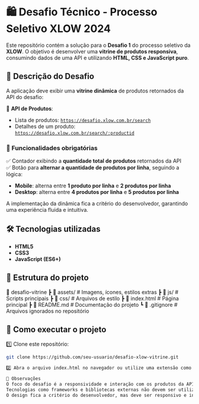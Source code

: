 # 🛍️ Desafio Técnico - Processo Seletivo XLOW 2024  

Este repositório contém a solução para o **Desafio 1** do processo seletivo da **XLOW**. O objetivo é desenvolver uma **vitrine de produtos responsiva**, consumindo dados de uma API e utilizando **HTML, CSS e JavaScript puro**.  

## 🚀 Descrição do Desafio  

A aplicação deve exibir uma **vitrine dinâmica** de produtos retornados da API do desafio:  

🔗 **API de Produtos**:  
- Lista de produtos: [`https://desafio.xlow.com.br/search`](https://desafio.xlow.com.br/search)  
- Detalhes de um produto: [`https://desafio.xlow.com.br/search/:productid`](https://desafio.xlow.com.br/search/:productid)  

### 📌 Funcionalidades obrigatórias  

✅ Contador exibindo a **quantidade total de produtos** retornados da API  
✅ Botão para **alternar a quantidade de produtos por linha**, seguindo a lógica:  
  - **Mobile**: alterna entre **1 produto por linha** e **2 produtos por linha**  
  - **Desktop**: alterna entre **4 produtos por linha** e **5 produtos por linha**  

A implementação da dinâmica fica a critério do desenvolvedor, garantindo uma experiência fluida e intuitiva.  

## 🛠️ Tecnologias utilizadas  

- **HTML5**  
- **CSS3**  
- **JavaScript (ES6+)**  

## 📂 Estrutura do projeto  
📁 desafio-vitrine 
┣ 📂 assets/ # Imagens, ícones, estilos extras 
┣ 📂 js/ # Scripts principais 
┣ 📂 css/ # Arquivos de estilo 
┣ 📜 index.html # Página principal 
┣ 📜 README.md # Documentação do projeto 
┗ 📜 .gitignore # Arquivos ignorados no repositório

## 📜 Como executar o projeto  

1️⃣ Clone este repositório:  
```bash
git clone https://github.com/seu-usuario/desafio-xlow-vitrine.git

2️⃣ Abra o arquivo index.html no navegador ou utilize uma extensão como Live Server no VS Code para visualizar as alterações em tempo real.

📌 Observações
O foco do desafio é a responsividade e interação com os produtos da API.
Tecnologias como frameworks e bibliotecas externas não devem ser utilizadas.
O design fica a critério do desenvolvedor, mas deve ser responsivo e intuitivo.
